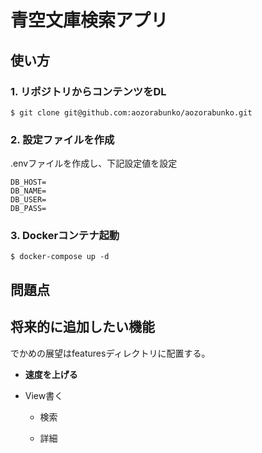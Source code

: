 # 青空文庫検索アプリ

## 使い方

### 1. リポジトリからコンテンツをDL

```shell
$ git clone git@github.com:aozorabunko/aozorabunko.git
```

### 2. 設定ファイルを作成

.envファイルを作成し、下記設定値を設定

```config
DB_HOST=
DB_NAME=
DB_USER=
DB_PASS=
```

### 3. Dockerコンテナ起動

```shell
$ docker-compose up -d
```

## 問題点

## 将来的に追加したい機能

でかめの展望はfeaturesディレクトリに配置する。

* **速度を上げる**

* View書く

	* 検索

	* 詳細
